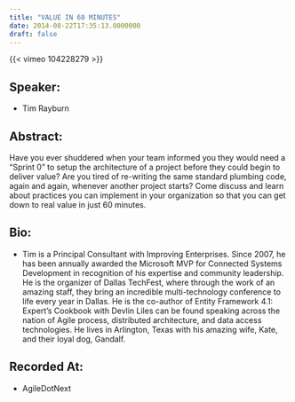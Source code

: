 ```yaml
---
title: "VALUE IN 60 MINUTES"
date: 2014-08-22T17:35:13.0000000
draft: false
---
```


{{< vimeo 104228279 >}}

## Speaker:

 - Tim Rayburn

## Abstract:

<p>Have you ever shuddered when your team informed you they would need a “Sprint 0” to setup the architecture of a project before they could begin to deliver value? Are you tired of re-writing the same standard plumbing code, again and again, whenever another project starts? Come discuss and learn about practices you can implement in your organization so that you can get down to real value in just 60 minutes.
</p>

## Bio:

 - <p>Tim is a Principal Consultant with Improving Enterprises. Since 2007, he has been annually awarded the Microsoft MVP for Connected Systems Development in recognition of his expertise and community leadership. He is the organizer of Dallas TechFest, where through the work of an amazing staff, they bring an incredible multi-technology conference to life every year in Dallas. He is the co-author of Entity Framework 4.1: Expert’s Cookbook with Devlin Liles can be found speaking across the nation of Agile process, distributed architecture, and data access technologies. He lives in Arlington, Texas with his amazing wife, Kate, and their loyal dog, Gandalf.
</p>

## Recorded At:

 - AgileDotNext

